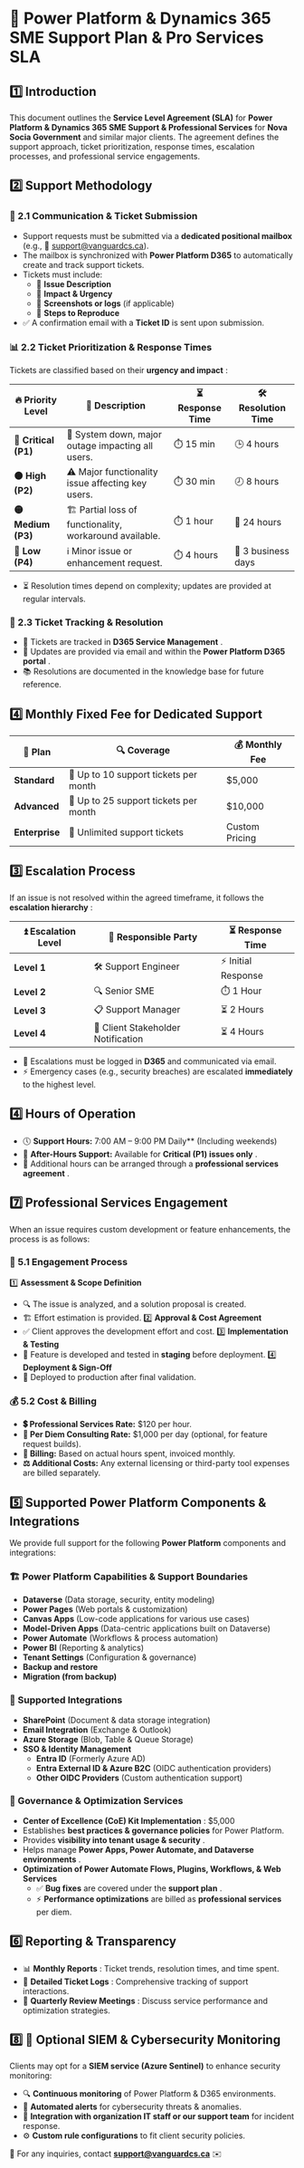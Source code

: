 # 🚀 Power Platform & Dynamics 365 SME Support Plan & Pro Services SLA

## 1️⃣ Introduction

This document outlines the **Service Level Agreement (SLA)** for **Power Platform & Dynamics 365 SME Support & Professional Services** for **Nova Socia Government** and similar major clients. The agreement defines the support approach, ticket prioritization, response times, escalation processes, and professional service engagements.

## 2️⃣ Support Methodology

### 📩 2.1 Communication & Ticket Submission

* Support requests must be submitted via a **dedicated positional mailbox** (e.g., 📧 [support@vanguardcs.ca](mailto:support@vanguardcs.ca)).
* The mailbox is synchronized with **Power Platform D365** to automatically create and track support tickets.
* Tickets must include:
  * 📝 **Issue Description**
  * 🚦 **Impact & Urgency**
  * 📸 **Screenshots or logs** (if applicable)
  * 🔄 **Steps to Reproduce**
* ✅ A confirmation email with a **Ticket ID** is sent upon submission.

### 📊 2.2 Ticket Prioritization & Response Times

Tickets are classified based on their  **urgency and impact** :

| 🔥 Priority Level          | 📝 Description                                            | ⏳ Response Time | 🛠️ Resolution Time |
| -------------------------- | --------------------------------------------------------- | ---------------- | -------------------- |
| **🔴 Critical (P1)** | 🚨 System down, major outage impacting all users.         | ⏱️ 15 min      | 🕒 4 hours           |
| **🟠 High (P2)**     | ⚠️ Major functionality issue affecting key users.       | ⏱️ 30 min      | 🕗 8 hours           |
| **🟡 Medium (P3)**   | 🏗️ Partial loss of functionality, workaround available. | ⏱️ 1 hour      | 📅 24 hours          |
| **🔵 Low (P4)**      | ℹ️ Minor issue or enhancement request.                  | ⏱️ 4 hours     | 📅 3 business days   |

* ⏳ Resolution times depend on complexity; updates are provided at regular intervals.

### 📌 2.3 Ticket Tracking & Resolution

* 📂 Tickets are tracked in  **D365 Service Management** .
* 📧 Updates are provided via email and within the  **Power Platform D365 portal** .
* 📚 Resolutions are documented in the knowledge base for future reference.

## 4️⃣ Monthly Fixed Fee for Dedicated Support

| 💼 Plan              | 🔍 Coverage                           | 💰 Monthly Fee |
| -------------------- | ------------------------------------- | -------------- |
| **Standard**   | 📌 Up to 10 support tickets per month | $5,000         |
| **Advanced**   | 📌 Up to 25 support tickets per month | $10,000        |
| **Enterprise** | 🎯 Unlimited support tickets          | Custom Pricing |

## 3️⃣ Escalation Process

If an issue is not resolved within the agreed timeframe, it follows the  **escalation hierarchy** :

| ⏫ Escalation Level | 👤 Responsible Party               | ⏳ Response Time    |
| ------------------- | ---------------------------------- | ------------------- |
| **Level 1**   | 🛠️ Support Engineer              | ⚡ Initial Response |
| **Level 2**   | 🔍 Senior SME                      | ⏱️ 1 Hour         |
| **Level 3**   | 📋 Support Manager                 | ⏳ 2 Hours          |
| **Level 4**   | 📢 Client Stakeholder Notification | ⏳ 4 Hours          |

* 🔔 Escalations must be logged in **D365** and communicated via email.
* ⚡ Emergency cases (e.g., security breaches) are escalated **immediately** to the highest level.

## 4️⃣ Hours of Operation

* 🕔 **Support Hours:** 7:00 AM – 9:00 PM Daily** (Including weekends)
* 🌙 **After-Hours Support:** Available for  **Critical (P1) issues only** .
* 📅 Additional hours can be arranged through a  **professional services agreement** .

## 7️⃣ Professional Services Engagement

When an issue requires custom development or feature enhancements, the process is as follows:

### 🔄 5.1 Engagement Process

1️⃣ **Assessment & Scope Definition**

* 🔍 The issue is analyzed, and a solution proposal is created.
* 🏗️ Effort estimation is provided.
  2️⃣ **Approval & Cost Agreement**
* ✅ Client approves the development effort and cost.
  3️⃣ **Implementation & Testing**
* 🧪 Feature is developed and tested in **staging** before deployment.
  4️⃣ **Deployment & Sign-Off**
* 🚀 Deployed to production after final validation.

### 💰 5.2 Cost & Billing

* **💲 Professional Services Rate:** $120 per hour.
* **📅 Per Diem Consulting Rate:** $1,000 per day (optional, for feature request builds).
* **🧾 Billing:** Based on actual hours spent, invoiced monthly.
* **⚖️ Additional Costs:** Any external licensing or third-party tool expenses are billed separately.

## 5️⃣ Supported Power Platform Components & Integrations

We provide full support for the following **Power Platform** components and integrations:

### 🏗️ Power Platform Capabilities & Support Boundaries

* **Dataverse** (Data storage, security, entity modeling)
* **Power Pages** (Web portals & customization)
* **Canvas Apps** (Low-code applications for various use cases)
* **Model-Driven Apps** (Data-centric applications built on Dataverse)
* **Power Automate** (Workflows & process automation)
* **Power BI** (Reporting & analytics)
* **Tenant Settings** (Configuration & governance)
* **Backup and restore**
* **Migration (from backup)**

### 🔗 Supported Integrations

* **SharePoint** (Document & data storage integration)
* **Email Integration** (Exchange & Outlook)
* **Azure Storage** (Blob, Table & Queue Storage)
* **SSO & Identity Management**
  * **Entra ID** (Formerly Azure AD)
  * **Entra External ID & Azure B2C** (OIDC authentication providers)
  * **Other OIDC Providers** (Custom authentication support)

### 🏢 Governance & Optimization Services

* **Center of Excellence (CoE) Kit Implementation** : $5,000
* Establishes **best practices & governance policies** for Power Platform.
* Provides  **visibility into tenant usage & security** .
* Helps manage  **Power Apps, Power Automate, and Dataverse environments** .
* **Optimization of Power Automate Flows, Plugins, Workflows, & Web Services**
  * ✅ **Bug fixes** are covered under the  **support plan** .
  * ⚡ **Performance optimizations** are billed as **professional services** per diem.

## 6️⃣ Reporting & Transparency

* 📊  **Monthly Reports** : Ticket trends, resolution times, and time spent.
* 📜  **Detailed Ticket Logs** : Comprehensive tracking of support interactions.
* 📅  **Quarterly Review Meetings** : Discuss service performance and optimization strategies.

## 8️⃣ 🔐 Optional SIEM & Cybersecurity Monitoring

Clients may opt for a **SIEM service (Azure Sentinel)** to enhance security monitoring:

* 🔍 **Continuous monitoring** of Power Platform & D365 environments.
* 🚨 **Automated alerts** for cybersecurity threats & anomalies.
* 🔗 **Integration with organization IT staff or our support team** for incident response.
* ⚙️ **Custom rule configurations** to fit client security policies.

📧 For any inquiries, contact **[support@vanguardcs.ca](mailto:support@vanguardcs.ca)** ✉️
